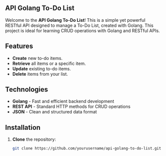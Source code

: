 ## API Golang To-Do List

Welcome to the **API Golang To-Do List**! This is a simple yet powerful RESTful API designed to manage a To-Do List, created with Golang. This project is ideal for learning CRUD operations with Golang and RESTful APIs.

## Features

- **Create** new to-do items.
- **Retrieve** all items or a specific item.
- **Update** existing to-do items.
- **Delete** items from your list.

## Technologies

- **Golang** - Fast and efficient backend development
- **REST API** - Standard HTTP methods for CRUD operations
- **JSON** - Clean and structured data format

## Installation

1. **Clone** the repository:
   ```bash
   git clone https://github.com/yourusername/api-golang-to-do-list.git
   ```
